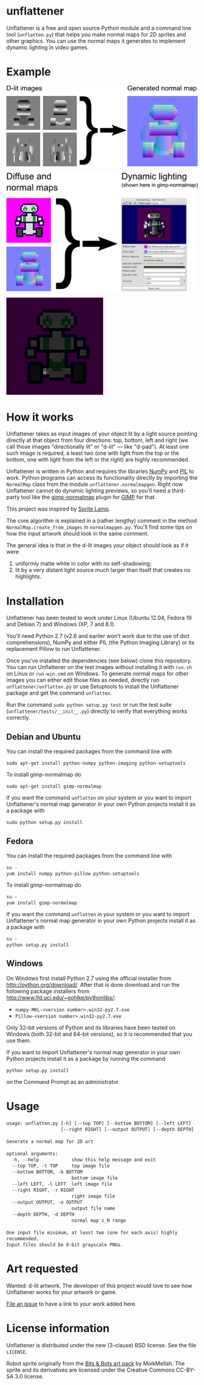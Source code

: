 unflattener
===========

Unflattener is a free and open source Python module and a command line tool (`unflatten.py`) that helps you make normal maps for 2D sprites and other graphics. You can use the normal maps it generates to implement dynamic lighting in video games.

Example
=======

![D-lit images and the resulting normal map](readme-illustrations/illustration1.png)

![Together the diffuse and normal maps create dynamic lighting](readme-illustrations/illustration2.png)

![Dynamic lighting in gimp-normalmap in motion](readme-illustrations/animation1.gif)

How it works
============

Unflattener takes as input images of your object lit by a light source pointing directly at that object from four directions: top, bottom, left and right (we call those images "directionally lit" or "d-lit" — like "d-pad"). At least one such image is required, a least two (one with light from the top or the bottom, one with light from the left or the right) are highly recommended.

Unflattener is written in Python and requires the libraries [NumPy](http://www.numpy.org/) and [PIL](http://www.pythonware.com/products/pil/) to work. Python programs can access its functionality directly by importing the `NormalMap` class from the module `unflattener.normalmapgen`. Right now Unflattener cannot do dynamic lighting previews, so you'll need a third-party tool like the [gimp-normalmap](https://code.google.com/p/gimp-normalmap/) plugin for [GIMP](http://www.gimp.org/) for that.

This project was inspired by [Sprite Lamp](http://snakehillgames.com/spritelamp/).

The core algorithm is explained in a (rather lengthy) comment in the method `NormalMap.create_from_images` in `normalmapgen.py`. You'll find some tips on how the input artwork should look in the same comment.

The general idea is that in the d-lit images your object should look as if it were

1. uniformly matte white in color with no self-shadowing;
2. lit by a very distant light source much larger than itself that creates no highlights.

Installation
============

Unflattener has been tested to work under Linux (Ubuntu 12.04, Fedora 19 and Debian 7) and Windows (XP, 7 and 8.1).

You'll need Python 2.7 (v2.6 and earlier won't work due to the use of dict comprehensions), NumPy and either PIL (the Python Imaging Library) or its replacement Pillow to run Unflattener.

Once you've installed the dependencies (see below) clone this repository. You can run Unflattener on the test images without installing it with `run.sh` on Linux or `run-win.cmd` on Windows. To generate normal maps for other images you can either edit those files as needed, directly run `unflattener/unflatten.py` or use Setuptools to install the Unflattener package and get the command `unflatten`.

Run the command `sudo python setup.py test` or run the test suite (`unflattener/tests/__init__.py`) directly to verify that everything works correctly.


Debian and Ubuntu
-----------------

You can install the required packages from the command line with

    sudo apt-get install python-numpy python-imaging python-setuptools

To install gimp-normalmap do

	sudo apt-get install gimp-normalmap

If you want the command `unflatten` on your system or you want to import Unflattener's normal map generator in your own Python projects install it as a package with

    sudo python setup.py install

Fedora
------

You can install the required packages from the command line with

    su -
    yum install numpy python-pillow python-setuptools

To install gimp-normalmap do

    su -
    yum install gimp-normalmap

If you want the command `unflatten` in your system or you want to import Unflattener's normal map generator in your own Python projects install it as a package with

    su -
    python setup.py install

Windows
-------

On Windows first install Python 2.7 using the official installer from <http://python.org/download/>. After that is done download and run the following package installers from <http://www.lfd.uci.edu/~gohlke/pythonlibs/>:

* `numpy-MKL-<version number>.win32-py2.7.exe`
* `Pillow-<version number>.win32-py2.7.exe`

Only 32-bit versions of Python and its libraries have been tested on Windows (both 32-bit and 64-bit versions), so it is recommended that you use them.

If you want to import Unflattener's normal map generator in your own Python projects install it as a package by running the command

    python setup.py install

on the Command Prompt as an administrator.

Usage
=====

    usage: unflatten.py [-h] [--top TOP] [--bottom BOTTOM] [--left LEFT]
                        [--right RIGHT] [--output OUTPUT] [--depth DEPTH]

    Generate a normal map for 2D art

    optional arguments:
      -h, --help            show this help message and exit
      --top TOP, -t TOP     top image file
      --bottom BOTTOM, -b BOTTOM
                            bottom image file
      --left LEFT, -l LEFT  left image file
      --right RIGHT, -r RIGHT
                            right image file
      --output OUTPUT, -o OUTPUT
                            output file name
      --depth DEPTH, -d DEPTH
                            normal map z_N range

    One input file minimum, at least two (one for each axis) highly recommended.
    Input files should be 8-bit grayscale PNGs.

Art requested
=============

Wanted: d-lit artwork. The developer of this project would love to see how Unflattener works for your artwork or game.

[File an issue](https://github.com/dbohdan/unflattener/issues) to have a link to your work added here.

License information
===================

Unflattener is distributed under the new (3-clause) BSD license. See the file `LICENSE`.

Robot sprite originally from the [Bits & Bots art pack](http://opengameart.org/content/bits-bots-art-pack) by MoikMellah. The sprite and its derivatives are licensed under the Creative Commons CC-BY-SA 3.0 license.
